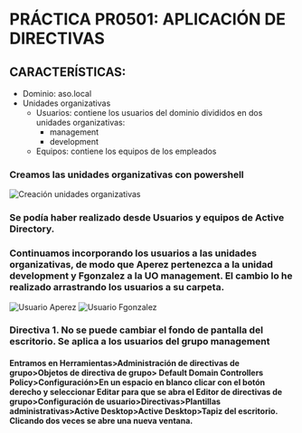 # PRÁCTICA  PR0501: APLICACIÓN DE DIRECTIVAS
## CARACTERÍSTICAS:
- Dominio: aso.local
- Unidades organizativas
  - Usuarios: contiene los usuarios del dominio divididos en dos unidades organizativas:
    - management
    - development
  - Equipos: contiene los equipos de los empleados
### Creamos las unidades organizativas con powershell
![Creación unidades organizativas](image.png)
### Se podía haber realizado desde Usuarios y equipos de Active Directory. 
### Continuamos incorporando los usuarios a las unidades organizativas, de modo que Aperez pertenezca a la unidad development y Fgonzalez a la UO management. El cambio lo he realizado arrastrando los usuarios a su carpeta.
![Usuario Aperez](image-1.png)
![Usuario Fgonzalez](image-2.png)
### Directiva 1. No se puede cambiar el fondo de pantalla del escritorio. Se aplica a los usuarios del grupo management
#### Entramos en Herramientas>Administración de directivas de grupo>Objetos de directiva de grupo> Default Domain Controllers Policy>Configuración>En un espacio en blanco clicar con el botón derecho y seleccionar Editar para que se abra el Editor de directivas de grupo>Configuración de usuario>Directivas>Plantillas administrativas>Active Desktop>Active Desktop>Tapiz del escritorio. Clicando dos veces se abre una nueva ventana.

